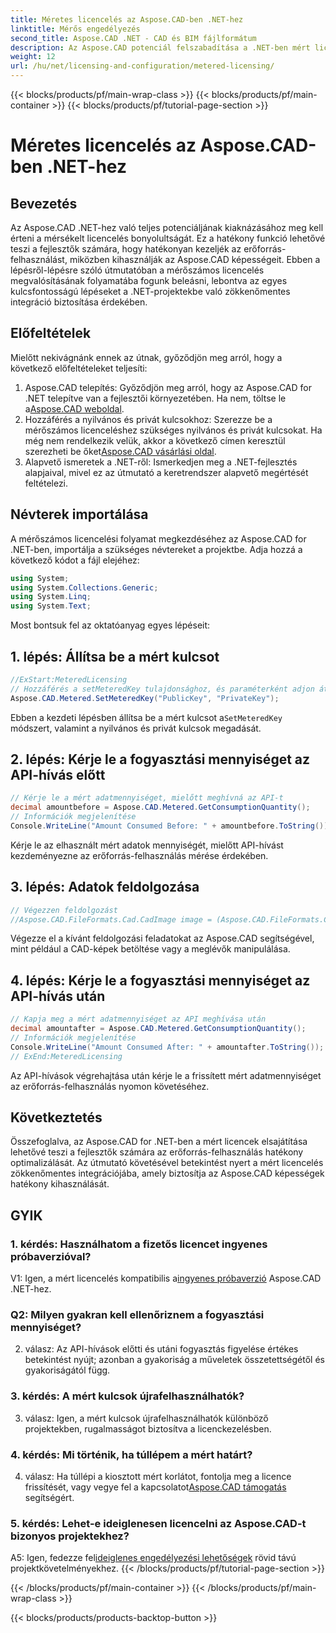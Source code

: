 ```yaml
---
title: Méretes licencelés az Aspose.CAD-ben .NET-hez
linktitle: Mérős engedélyezés
second_title: Aspose.CAD .NET - CAD és BIM fájlformátum
description: Az Aspose.CAD potenciál felszabadítása a .NET-ben mért licenccel. Az erőforrás-felhasználás zökkenőmentes optimalizálása. Fedezze fel lépésenkénti útmutatónkat.
weight: 12
url: /hu/net/licensing-and-configuration/metered-licensing/
---
```


{{< blocks/products/pf/main-wrap-class >}}
{{< blocks/products/pf/main-container >}}
{{< blocks/products/pf/tutorial-page-section >}}

# Méretes licencelés az Aspose.CAD-ben .NET-hez

## Bevezetés

Az Aspose.CAD .NET-hez való teljes potenciáljának kiaknázásához meg kell érteni a mérsékelt licencelés bonyolultságát. Ez a hatékony funkció lehetővé teszi a fejlesztők számára, hogy hatékonyan kezeljék az erőforrás-felhasználást, miközben kihasználják az Aspose.CAD képességeit. Ebben a lépésről-lépésre szóló útmutatóban a mérőszámos licencelés megvalósításának folyamatába fogunk beleásni, lebontva az egyes kulcsfontosságú lépéseket a .NET-projektekbe való zökkenőmentes integráció biztosítása érdekében.

## Előfeltételek

Mielőtt nekivágnánk ennek az útnak, győződjön meg arról, hogy a következő előfeltételeket teljesíti:
1.  Aspose.CAD telepítés: Győződjön meg arról, hogy az Aspose.CAD for .NET telepítve van a fejlesztői környezetében. Ha nem, töltse le a[Aspose.CAD weboldal](https://releases.aspose.com/cad/net/).
2.  Hozzáférés a nyilvános és privát kulcsokhoz: Szerezze be a mérőszámos licenceléshez szükséges nyilvános és privát kulcsokat. Ha még nem rendelkezik velük, akkor a következő címen keresztül szerezheti be őket[Aspose.CAD vásárlási oldal](https://purchase.aspose.com/buy).
3. Alapvető ismeretek a .NET-ről: Ismerkedjen meg a .NET-fejlesztés alapjaival, mivel ez az útmutató a keretrendszer alapvető megértését feltételezi.

## Névterek importálása

A mérőszámos licencelési folyamat megkezdéséhez az Aspose.CAD for .NET-ben, importálja a szükséges névtereket a projektbe. Adja hozzá a következő kódot a fájl elejéhez:
```csharp
using System;
using System.Collections.Generic;
using System.Linq;
using System.Text;
```

Most bontsuk fel az oktatóanyag egyes lépéseit:

## 1. lépés: Állítsa be a mért kulcsot

```csharp
//ExStart:MeteredLicensing
// Hozzáférés a setMeteredKey tulajdonsághoz, és paraméterként adjon át nyilvános és privát kulcsokat
Aspose.CAD.Metered.SetMeteredKey("PublicKey", "PrivateKey");
```

 Ebben a kezdeti lépésben állítsa be a mért kulcsot a`SetMeteredKey` módszert, valamint a nyilvános és privát kulcsok megadását.

## 2. lépés: Kérje le a fogyasztási mennyiséget az API-hívás előtt

```csharp
// Kérje le a mért adatmennyiséget, mielőtt meghívná az API-t
decimal amountbefore = Aspose.CAD.Metered.GetConsumptionQuantity();
// Információk megjelenítése
Console.WriteLine("Amount Consumed Before: " + amountbefore.ToString());
```

Kérje le az elhasznált mért adatok mennyiségét, mielőtt API-hívást kezdeményezne az erőforrás-felhasználás mérése érdekében.

## 3. lépés: Adatok feldolgozása

```csharp
// Végezzen feldolgozást
//Aspose.CAD.FileFormats.Cad.CadImage image = (Aspose.CAD.FileFormats.Cad.CadImage)Aspose.CAD.Image.load("BlockRefDgn.dwg");
```

Végezze el a kívánt feldolgozási feladatokat az Aspose.CAD segítségével, mint például a CAD-képek betöltése vagy a meglévők manipulálása.

## 4. lépés: Kérje le a fogyasztási mennyiséget az API-hívás után

```csharp
// Kapja meg a mért adatmennyiséget az API meghívása után
decimal amountafter = Aspose.CAD.Metered.GetConsumptionQuantity();
// Információk megjelenítése
Console.WriteLine("Amount Consumed After: " + amountafter.ToString());
// ExEnd:MeteredLicensing
```

Az API-hívások végrehajtása után kérje le a frissített mért adatmennyiséget az erőforrás-felhasználás nyomon követéséhez.

## Következtetés

Összefoglalva, az Aspose.CAD for .NET-ben a mért licencek elsajátítása lehetővé teszi a fejlesztők számára az erőforrás-felhasználás hatékony optimalizálását. Az útmutató követésével betekintést nyert a mért licencelés zökkenőmentes integrációjába, amely biztosítja az Aspose.CAD képességek hatékony kihasználását.

## GYIK

### 1. kérdés: Használhatom a fizetős licencet ingyenes próbaverzióval?

 V1: Igen, a mért licencelés kompatibilis a[ingyenes próbaverzió](https://releases.aspose.com/) Aspose.CAD .NET-hez.

### Q2: Milyen gyakran kell ellenőriznem a fogyasztási mennyiséget?

2. válasz: Az API-hívások előtti és utáni fogyasztás figyelése értékes betekintést nyújt; azonban a gyakoriság a műveletek összetettségétől és gyakoriságától függ.

### 3. kérdés: A mért kulcsok újrafelhasználhatók?

3. válasz: Igen, a mért kulcsok újrafelhasználhatók különböző projektekben, rugalmasságot biztosítva a licenckezelésben.

### 4. kérdés: Mi történik, ha túllépem a mért határt?

 4. válasz: Ha túllépi a kiosztott mért korlátot, fontolja meg a licence frissítését, vagy vegye fel a kapcsolatot[Aspose.CAD támogatás](https://forum.aspose.com/c/cad/19) segítségért.

### 5. kérdés: Lehet-e ideiglenesen licencelni az Aspose.CAD-t bizonyos projektekhez?

 A5: Igen, fedezze fel[ideiglenes engedélyezési lehetőségek](https://purchase.aspose.com/temporary-license/) rövid távú projektkövetelményekhez.
{{< /blocks/products/pf/tutorial-page-section >}}

{{< /blocks/products/pf/main-container >}}
{{< /blocks/products/pf/main-wrap-class >}}

{{< blocks/products/products-backtop-button >}}
